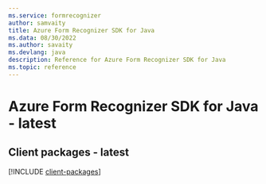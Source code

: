 ```yaml
---
ms.service: formrecognizer
author: samvaity
title: Azure Form Recognizer SDK for Java
ms.data: 08/30/2022
ms.author: savaity
ms.devlang: java
description: Reference for Azure Form Recognizer SDK for Java
ms.topic: reference
---
```

# Azure Form Recognizer SDK for Java - latest

## Client packages - latest
[!INCLUDE [client-packages](form-recognizer-client-index.md)]